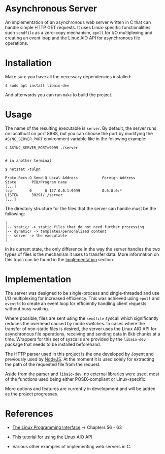 # Asynchronous Server

An implementation of an asynchronous web server written in C that
can handle simple HTTP GET requests. It uses Linux-specific functionalities
such `sendfile` as a zero-copy mechanism, `epoll` for I/O multiplexing and
creating an event loop and the Linux AIO API for asynchronous file operations.

# Installation

Make sure you have all the necessary dependencies installed:

```
$ sudo apt install libaio-dev
```

And afterwards you can run `make` to build the project.

# Usage

The name of the resulting executable is `server`.
By default, the server runs on localhost on port 8888,
but you can choose the port by modifying the `ASYNC_SERVER_PORT`
environment variable like in the following example:

```
$ ASYNC_SERVER_PORT=9999 ./server


# in another terminal

$ netstat -tulpn

Proto Recv-Q Send-Q Local Address           Foreign Address         State       PID/Program name
[...]
tcp        0      0 127.0.0.1:9999          0.0.0.0:*               LISTEN      30291/./server
[...]

```

The directory structure for the files that the server can handle
must be the following:
```
|
|-- static/ -> static files that do not need further processing
|-- dynamic/ -> templates/personalized content
|-- server -> the executable
|
```
In its current state, the only difference in the way the server
handles the two types of files is the mechanism it uses to transfer
data. More information on this topic can be found in the
[Implementation](#implementation) section.


# Implementation

The server was designed to be single-process and single-threaded and use I/O multiplexing
for increased efficiency. This was achieved using `epoll` and `eventfd` to create an event
loop for efficiently handling client requests without busy-waiting.

Where possible, files are sent using the `sendfile` syscall which
significantly reduces the overhead caused by mode switches. In cases where the transfer of
non-static files is desired, the server uses the Linux AIO API for asynchronous file
operations, receiving and sending data in 8kb chunks at a time. Wrappers for this
set of syscalls are provided by the `libaio-dev` package that needs to be installed
beforehand.

The HTTP parser used in this project is the one developed by Joyent and previously
used by [NodeJS](https://github.com/nodejs/http-parser). At the moment it is used solely for
extracting the path of the requested file from the request.

Aside from the parser and `libaio-dev`, no external libraries were used, most of the
functions used being either POSIX-compliant or Linux-specific.

More options and features are currently in development and will be added
as the project progresses.

# References

* [The Linux Programming Interface](https://man7.org/tlpi/)
-> Chapters 56 - 63

* [This tutorial](https://github.com/littledan/linux-aio)
 for using the Linux AIO API

* Various other examples of implementing web servers in C.
